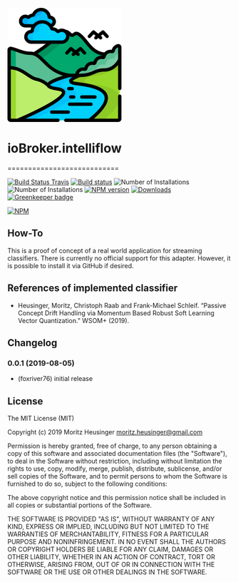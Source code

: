 ![Logo](/admin/intelliflow.png)
# ioBroker.intelliflow
===========================

[![Build Status Travis](https://travis-ci.org/foxriver76/ioBroker.intelliflow.svg?branch=master)](https://travis-ci.org/foxriver76/ioBroker.intelliflow)
[![Build status](https://ci.appveyor.com/api/projects/status/<get-id-later>/branch/master?svg=true)](https://ci.appveyor.com/project/foxriver76/iobroker-intelliflow/branch/master)
![Number of Installations](http://iobroker.live/badges/intelliflow-installed.svg) ![Number of Installations](http://iobroker.live/badges/intelliflow-stable.svg) [![NPM version](http://img.shields.io/npm/v/iobroker.intelliflow.svg)](https://www.npmjs.com/package/iobroker.intelliflow)
[![Downloads](https://img.shields.io/npm/dm/iobroker.intelliflow.svg)](https://www.npmjs.com/package/iobroker.intelliflow)
[![Greenkeeper badge](https://badges.greenkeeper.io/foxriver76/ioBroker.intelliflow.svg)](https://greenkeeper.io/)

[![NPM](https://nodei.co/npm/iobroker.intelliflow.png?downloads=true)](https://nodei.co/npm/iobroker.intelliflow/)

## How-To
This is a proof of concept of a real world application for streaming classifiers. 
There is currently no official support for this adapter. However, it is possible to install it via GitHub if desired.

## References of implemented classifier
- Heusinger, Moritz, Christoph Raab and Frank-Michael Schleif. “Passive Concept Drift Handling via Momentum Based Robust Soft Learning Vector Quantization.” WSOM+ (2019).

## Changelog
### 0.0.1 (2019-08-05)
* (foxriver76) initial release

## License
The MIT License (MIT)

Copyright (c) 2019 Moritz Heusinger <moritz.heusinger@gmail.com>

Permission is hereby granted, free of charge, to any person obtaining a copy
of this software and associated documentation files (the "Software"), to deal
in the Software without restriction, including without limitation the rights
to use, copy, modify, merge, publish, distribute, sublicense, and/or sell
copies of the Software, and to permit persons to whom the Software is
furnished to do so, subject to the following conditions:

The above copyright notice and this permission notice shall be included in
all copies or substantial portions of the Software.

THE SOFTWARE IS PROVIDED "AS IS", WITHOUT WARRANTY OF ANY KIND, EXPRESS OR
IMPLIED, INCLUDING BUT NOT LIMITED TO THE WARRANTIES OF MERCHANTABILITY,
FITNESS FOR A PARTICULAR PURPOSE AND NONINFRINGEMENT. IN NO EVENT SHALL THE
AUTHORS OR COPYRIGHT HOLDERS BE LIABLE FOR ANY CLAIM, DAMAGES OR OTHER
LIABILITY, WHETHER IN AN ACTION OF CONTRACT, TORT OR OTHERWISE, ARISING FROM,
OUT OF OR IN CONNECTION WITH THE SOFTWARE OR THE USE OR OTHER DEALINGS IN
THE SOFTWARE.
